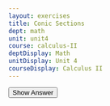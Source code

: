 ```yaml
---
layout: exercises
title: Conic Sections
dept: math
unit: unit4
course: calculus-II
deptDisplay: Math
unitDisplay: Unit 4
courseDisplay: Calculus II
---
```


<div class="answerBox">
<button onclick="myFunction('answer1')" class="answerButton">Show Answer</button>
<div  id="answer1" class="answer" >
